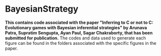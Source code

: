 # BayesianStrategy
**This contains code associated with the paper "Inferring to C or not to C: Evolutionary games with Bayesian inferential strategies" by Arunava Patra, Supratim Sengupta, Ayan Paul, Sagar Chakraborty, that has been submitted for publication.**
The codes and data used to generate each figure can be found in the folders associated with the specific figures in the paper.


